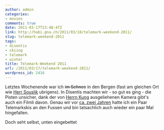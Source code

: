 ```yaml
---
author: admin
categories:
- movies
comments: true
date: 2011-03-17T23:48:47Z
link: http://habi.gna.ch/2011/03/18/telemark-weekend-2011/
slug: telemark-weekend-2011
tags:
- disentis
- skiing
- telemark
- winter
title: Telemark-Weekend 2011
url: /2011/03/17/telemark-weekend-2011/
wordpress_id: 2416
---
```


Letztes Wochenende war ich <del>im Schnee</del> in den Bergen (fast am gleichen Ort wie [Herr Souslik](http://souslik.ch/2011/03/15/board5-laax/) ubrigens). In Disentis machten wir - so gut es ging - die Pisten unsicher, dank der von [Herrn Kung](http://kuengfu.ch/) ausgeliehenen Kamera gibt's auch ein Filmli davon. Genau wir vor [ca. zwei Jahren](http://habi.gna.ch/2009/03/22/habi-fahrt-zum-ersten-mal-telemark-raw-uncut/) hatte ich ein Paar Telemarkskis an den Fussen und bin tatsachlich auch wieder ein paar Mal hingefallen.




Doch seht selbst, unten eingebettet
